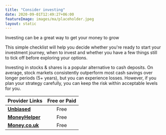 ```yaml
---
title: "Consider investing"
date: 2020-09-01T12:49:27+06:00
featureImage: images/ma/placeholder.jpeg
layout: static
---
```


Investing can be a great way to get your money to grow

This simple checklist will help you decide whether you're ready to start your investment journey, when to invest and whether you have a few things still to tick off before exploring your options.

Investing in stocks & shares is a popular alternative to cash deposits. On average, stock markets consistently outperform most cash savings over longer periods (5+ years), but you can experience losses. However, if you plan your strategy carefully, you can keep the risk within acceptable levels for you.

| Provider Links      | Free or Paid  |  
| :-----------          | :--------------:      |  
| [**Unbiased**](https://www.unbiased.co.uk/life/get-smart/when-to-start-investing-5-things-to-help-decide-if-you-re-ready) | Free | 
| [**MoneyHelper**](https://www.moneyhelper.org.uk/en/savings/investing) | Free | 
| [**Money.co.uk**](https://www.money.co.uk/guides/7-questions-you-must-ask-before-you-invest) | Free | 
  

<br/><br/>






